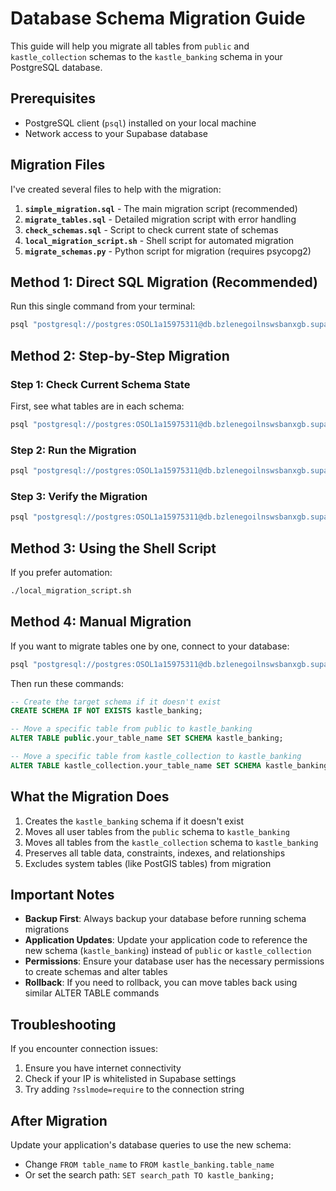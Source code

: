 # Database Schema Migration Guide

This guide will help you migrate all tables from `public` and `kastle_collection` schemas to the `kastle_banking` schema in your PostgreSQL database.

## Prerequisites

- PostgreSQL client (`psql`) installed on your local machine
- Network access to your Supabase database

## Migration Files

I've created several files to help with the migration:

1. **`simple_migration.sql`** - The main migration script (recommended)
2. **`migrate_tables.sql`** - Detailed migration script with error handling
3. **`check_schemas.sql`** - Script to check current state of schemas
4. **`local_migration_script.sh`** - Shell script for automated migration
5. **`migrate_schemas.py`** - Python script for migration (requires psycopg2)

## Method 1: Direct SQL Migration (Recommended)

Run this single command from your terminal:

```bash
psql "postgresql://postgres:OSOL1a15975311@db.bzlenegoilnswsbanxgb.supabase.co:5432/postgres" -f simple_migration.sql
```

## Method 2: Step-by-Step Migration

### Step 1: Check Current Schema State

First, see what tables are in each schema:

```bash
psql "postgresql://postgres:OSOL1a15975311@db.bzlenegoilnswsbanxgb.supabase.co:5432/postgres" -f check_schemas.sql
```

### Step 2: Run the Migration

```bash
psql "postgresql://postgres:OSOL1a15975311@db.bzlenegoilnswsbanxgb.supabase.co:5432/postgres" -f migrate_tables.sql
```

### Step 3: Verify the Migration

```bash
psql "postgresql://postgres:OSOL1a15975311@db.bzlenegoilnswsbanxgb.supabase.co:5432/postgres" -c "SELECT table_schema, COUNT(*) as table_count FROM information_schema.tables WHERE table_schema IN ('public', 'kastle_collection', 'kastle_banking') AND table_type = 'BASE TABLE' GROUP BY table_schema ORDER BY table_schema;"
```

## Method 3: Using the Shell Script

If you prefer automation:

```bash
./local_migration_script.sh
```

## Method 4: Manual Migration

If you want to migrate tables one by one, connect to your database:

```bash
psql "postgresql://postgres:OSOL1a15975311@db.bzlenegoilnswsbanxgb.supabase.co:5432/postgres"
```

Then run these commands:

```sql
-- Create the target schema if it doesn't exist
CREATE SCHEMA IF NOT EXISTS kastle_banking;

-- Move a specific table from public to kastle_banking
ALTER TABLE public.your_table_name SET SCHEMA kastle_banking;

-- Move a specific table from kastle_collection to kastle_banking
ALTER TABLE kastle_collection.your_table_name SET SCHEMA kastle_banking;
```

## What the Migration Does

1. Creates the `kastle_banking` schema if it doesn't exist
2. Moves all user tables from the `public` schema to `kastle_banking`
3. Moves all tables from the `kastle_collection` schema to `kastle_banking`
4. Preserves all table data, constraints, indexes, and relationships
5. Excludes system tables (like PostGIS tables) from migration

## Important Notes

- **Backup First**: Always backup your database before running schema migrations
- **Application Updates**: Update your application code to reference the new schema (`kastle_banking`) instead of `public` or `kastle_collection`
- **Permissions**: Ensure your database user has the necessary permissions to create schemas and alter tables
- **Rollback**: If you need to rollback, you can move tables back using similar ALTER TABLE commands

## Troubleshooting

If you encounter connection issues:
1. Ensure you have internet connectivity
2. Check if your IP is whitelisted in Supabase settings
3. Try adding `?sslmode=require` to the connection string

## After Migration

Update your application's database queries to use the new schema:
- Change `FROM table_name` to `FROM kastle_banking.table_name`
- Or set the search path: `SET search_path TO kastle_banking;`